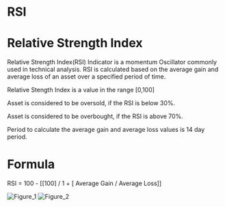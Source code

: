 # RSI
# Relative Strength Index

Relative Strength Index(RSI) Indicator is a momentum Oscillator commonly used in technical analysis. RSI is calculated based on the average gain and average loss of an asset over a specified period of time.

Relative Stength Index is a value in the range [0,100]

Asset is considered to be oversold, if the RSI is below 30%.

Asset is considered to be overbought, if the RSI is above 70%.

Period to calculate the average gain and average loss values is 14 day period. 

# Formula
RSI = 100 - [[100] / 1 + [ Average Gain / Average Loss]]

![Figure_1](https://github.com/user-attachments/assets/6e36b2f6-1669-40dc-9762-0596975626d8)
![Figure_2](https://github.com/user-attachments/assets/d93ddd84-0ae3-4d66-ac12-515506bc0710)
